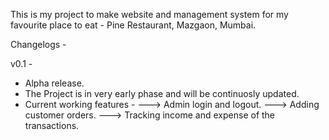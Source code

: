 This is my project to make website and management system for my favourite place to eat - Pine Restaurant, Mazgaon, Mumbai.

Changelogs - 

v0.1 -
- Alpha release.
- The Project is in very early phase and will be continuosly updated.
- Current working features -
    ---> Admin login and logout.
    ---> Adding customer orders.
    ---> Tracking income and expense of the transactions.